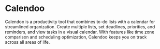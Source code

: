 # Calendoo
Calendoo is a productivity tool that combines to-do lists with a calendar for streamlined organization. Create multiple lists, set deadlines, priorities, and reminders, and view tasks in a visual calendar. With features like time zone comparison and scheduling optimization, Calendoo keeps you on track across all areas of life.
